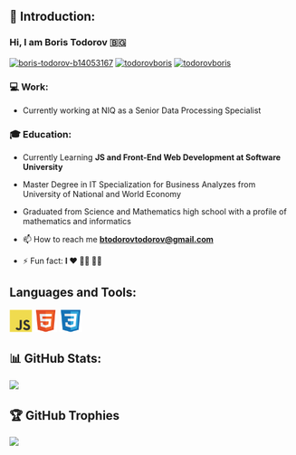## 👋 Introduction:

### Hi, I am Boris Todorov 🇧🇬
<a href="https://linkedin.com/in/boris-todorov-b14053167" target="blank"><img align="center" src="https://raw.githubusercontent.com/rahuldkjain/github-profile-readme-generator/master/src/images/icons/Social/linked-in-alt.svg" alt="boris-todorov-b14053167" height="20" width="30" /></a>
<a href="https://fb.com/todorovboris" target="blank"><img align="center" src="https://raw.githubusercontent.com/rahuldkjain/github-profile-readme-generator/master/src/images/icons/Social/facebook.svg" alt="todorovboris" height="20" width="30" /></a>
<a href="https://instagram.com/todorovboris" target="blank"><img align="center" src="https://raw.githubusercontent.com/rahuldkjain/github-profile-readme-generator/master/src/images/icons/Social/instagram.svg" alt="todorovboris" height="20" width="30" /></a>

### 💻 Work:
- Currently working at NIQ as a Senior Data Processing Specialist

### 🎓 Education:
- Currently Learning **JS and Front-End Web Development at Software University**
- Master Degree in IT Specialization for Business Analyzes from University of National and World Economy
- Graduated from Science and Mathematics high school with a profile of mathematics and informatics

- 📫 How to reach me **btodorovtodorov@gmail.com**
- ⚡ Fun fact: **I ♥ 🚵‍♂️ 🏃‍♂️**

## Languages and Tools:
<a href="https://www.w3.org/html/" target="_blank" rel="noreferrer"> <img src="https://github.com/devicons/devicon/blob/master/icons/javascript/javascript-original.svg" alt="javascript" width="40" height="40"/></a>
<a href="https://www.w3.org/html/" target="_blank" rel="noreferrer"> <img src="https://github.com/devicons/devicon/blob/master/icons/html5/html5-original.svg" alt="html5" width="40" height="40"/></a>
<a href="https://www.w3schools.com/css/" target="_blank" rel="noreferrer"> <img src="https://github.com/devicons/devicon/blob/master/icons/css3/css3-original.svg" alt="css3" width="40" height="40"/> </a>
<!-- <a href="https://www.java.com" target="_blank" rel="noreferrer"> <img src="https://github.com/devicons/devicon/blob/master/icons/java/java-original.svg" alt="java" width="40" height="40"/></a> -->



## 📊 GitHub Stats:
![](https://github-readme-stats.vercel.app/api/top-langs/?username=todorovboris&theme=dark&hide_border=false&include_all_commits=false&count_private=false&layout=compact)



## 🏆 GitHub Trophies
![](https://github-profile-trophy.vercel.app/?username=todorovboris&theme=dark&no-frame=false&no-bg=false&margin-w=4)
